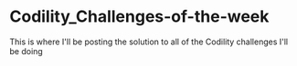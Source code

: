 # Codility_Challenges-of-the-week
This is where I'll be posting the solution to all of the Codility challenges I'll be doing
